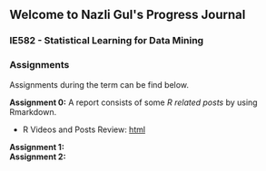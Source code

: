 ## Welcome to Nazli Gul's Progress Journal
### IE582 - Statistical Learning for Data Mining


### Assignments
Assignments during the term can be find below.<br>

**Assignment 0:**  A report consists of some *R related posts* by using Rmarkdown. 

- R Videos and Posts Review: [html](Assignment-0.html)<br>

**Assignment 1:** <br>
**Assignment 2:** 
  

